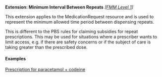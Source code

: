 **Extension: Minimum Interval Between Repeats**  *[[FMM Level 1](guidance.html)]*

This extension applies to the MedicationRequest resource and is used to represent the minimum allowed time period between dispensing repeats.

This is different to the PBS rules for claiming subsidies for repeat prescriptions. This may be used for situations where a prescriber wants to limit access, e.g. if there are safety concerns or if the subject of care is taking greater than the prescribed dose.


#### Examples

[Prescription for paracetamol + codeine](MedicationRequest-medicationrequest-example0.html)